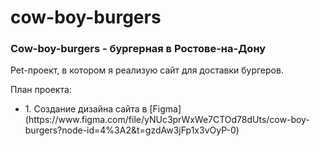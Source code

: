 # cow-boy-burgers

<h3>Cow-boy-burgers - бургерная в Ростове-на-Дону</h3>

<p>Pet-проект, в котором я реализую сайт для доставки бургеров.</p>

<p>План проекта:</p>
<ul>
<li>1. Создание дизайна сайта в [Figma](https://www.figma.com/file/yNUc3prWxWe7CTOd78dUts/cow-boy-burgers?node-id=4%3A2&t=gzdAw3jFp1x3vOyP-0)</li>





</ul>
